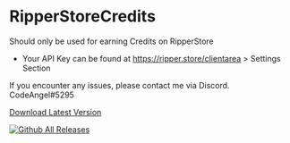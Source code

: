 # RipperStoreCredits
 
Should only be used for earning Credits on RipperStore

- Your API Key can be found at https://ripper.store/clientarea > Settings Section

If you encounter any issues, please contact me via Discord. CodeAngel#5295

[Download Latest Version](https://github.com/CodeAngel3/RipperStoreCredits/releases/download/9.0-beta/RipperStoreCredits.dll)

[![Github All Releases](https://img.shields.io/github/downloads/CodeAngel3/RipperStoreCredits/total.svg)]()
